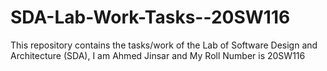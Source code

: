# SDA-Lab-Work-Tasks--20SW116
This repository contains the tasks/work of the Lab of Software Design and Architecture (SDA), I am Ahmed Jinsar and My Roll Number is 20SW116
